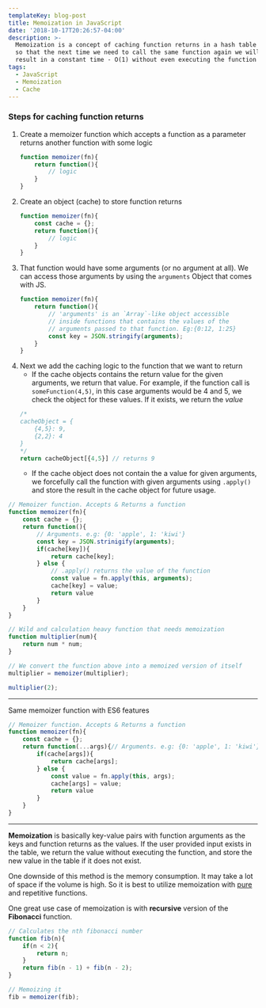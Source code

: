 ```yaml
---
templateKey: blog-post
title: Memoization in JavaScript
date: '2018-10-17T20:26:57-04:00'
description: >-
  Memoization is a concept of caching function returns in a hash table (object)
  so that the next time we need to call the same function again we will get the
  result in a constant time - O(1) without even executing the function
tags:
  - JavaScript
  - Memoization
  - Cache
---
```



 ### Steps for caching function returns

1. Create a memoizer function which accepts a function as a parameter returns another function with some logic
	```js
	function memoizer(fn){
		return function(){
			// logic
		}
	}
	```
2. Create an object (cache) to store function returns
	```js
	function memoizer(fn){
		const cache = {};
		return function(){
			// logic
		}
	}
	```
3. That function would have some arguments (or no argument at all). We can access those arguments by using the `arguments` Object that comes with JS.
	```js
	function memoizer(fn){
		return function(){
			// 'arguments' is an `Array`-like object accessible 
			// inside functions that contains the values of the 
			// arguments passed to that function. Eg:{0:12, 1:25}
			const key = JSON.stringify(arguments);
		}
	}
	```
4. Next we add the caching logic to the function that we want to return
	- If the cache objects contains the return value for the given arguments, we return that value. For example, if the function call is   `someFunction(4,5)`, in this case arguments would be 4 and 5, we check the object for these values. If it exists, we return the *value*
	```js
	/* 
	cacheObject = {
		{4,5}: 9,
		{2,2}: 4
	}
	*/
	return cacheObject[{4,5}] // returns 9
	```
	- If the cache object does not contain the a value for given arguments, we forcefully call the function with given arguments using `.apply()` and store the result in the cache object for future usage.

```js
// Memoizer function. Accepts & Returns a function
function memoizer(fn){
	const cache = {};
	return function(){
		// Arguments. e.g: {0: 'apple', 1: 'kiwi'}
		const key = JSON.strinigify(arguments);
		if(cache[key]){
			return cache[key];
		} else {
			// .apply() returns the value of the function
			const value = fn.apply(this, arguments);
			cache[key] = value;
			return value
		}
	}
}

// Wild and calculation heavy function that needs memoization
function multiplier(num){
	return num * num;
}

// We convert the function above into a memoized version of itself
multiplier = memoizer(multiplier);

multiplier(2);
```
---
Same memoizer function with ES6 features
```js
// Memoizer function. Accepts & Returns a function
function memoizer(fn){
	const cache = {};
	return function(...args){// Arguments. e.g: {0: 'apple', 1: 'kiwi'}
		if(cache[args]){
			return cache[args];
		} else {
			const value = fn.apply(this, args);
			cache[args] = value;
			return value
		}
	}
}
```
---

**Memoization** is basically key-value pairs with function arguments as the keys and function returns as the values. If the user provided input exists in the table, we return the value without executing the function, and store the new value in the table if it does not exist. 

One downside of this method is the memory consumption. It may take a lot of space if the volume is high. So it is best to utilize memoization with [pure](https://en.wikipedia.org/wiki/Pure_function) and repetitive functions.

One great use case of memoization is with **recursive** version of the **Fibonacci** function.
```js
// Calculates the nth fibonacci number
function fib(n){
	if(n < 2){
		return n;
	}
	return fib(n - 1) + fib(n - 2);
}

// Memoizing it
fib = memoizer(fib);
```

